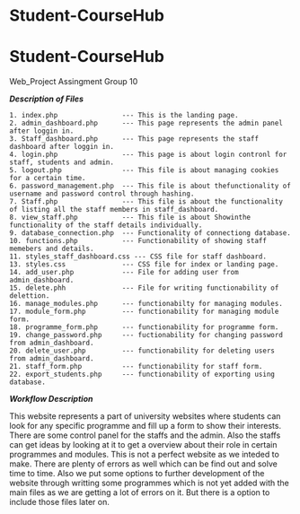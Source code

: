 # Student-CourseHub

# Student-CourseHub

Web_Project Assingment Group 10


***Description of Files***

	1. index.php                --- This is the landing page.
    2. admin_dashboard.php      --- This page represents the admin panel after loggin in.
    3. Staff_dashboard.php      --- This page represents the staff dashboard after loggin in.
    4. login.php                --- This page is about login contronl for staff, students and admin.
    5. logout.php               --- This file is about managing cookies for a certain time.
    6. password_management.php  --- This file is about thefunctionality of username and password control through hashing.
    7. Staff.php                --- This file is about the functionality of listing all the staff members in staff_dashboard.
    8. view_staff.php           --- This file is about Showinthe functionality of the staff details individually.
    9. database_connection.php  --- Functionality of connectiong database.
    10. functions.php           --- Functionability of showing staff memebers and details.
    11. styles_staff_dashboard.css --- CSS file for staff dashboard.
    13. styles.css              --- CSS file for index or landing page.
    14. add_user.php            --- File for adding user from admin_dashboard.
    15. delete.phh              --- File for writing functionability of delettion.
    16. manage_modules.php      --- functionabilty for managing modules.
    17. module_form.php         --- functionability for managing module form.
    18. programme_form.php      --- functionability for programme form.
    19. change_password.php     --- fuctionability for changing password from admin_dashboard.
    20. delete_user.php         --- functionability for deleting users from admin_dashboard.
    21. staff_form.php          --- functionability for staff form.
    22. export_students.php     --- functionability of exporting using database.


***Workflow Description***

This website represents a part of university websites where students can look for any specific programme and fill up a form to show their interests. There are some control panel for the staffs and the admin. Also the staffs can get ideas by looking at it to get a overview about their role in certain programmes and modules. This is not a perfect website as we inteded to make. There are plenty of errors as well which can be find out and solve time to time. Also we put some options to further development of the website through writting some programmes which is not yet added with the main files as we are getting a lot of errors on it. But there is a option to include those files later on.


